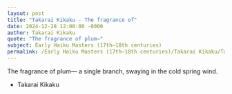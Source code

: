 ```yaml
---
layout: post
title: "Takarai Kikaku - The fragrance of"
date: 2024-12-28 12:00:00 -0000
author: Takarai Kikaku
quote: "The fragrance of plum—"
subject: Early Haiku Masters (17th–18th centuries)
permalink: /Early Haiku Masters (17th–18th centuries)/Takarai Kikaku/Takarai Kikaku - The fragrance of
---
```


The fragrance of plum—
a single branch, swaying
in the cold spring wind.

- Takarai Kikaku
